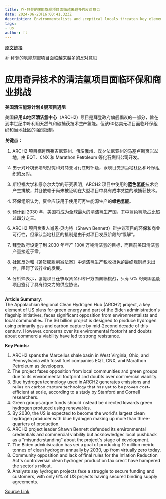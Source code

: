 ```yaml
---
title: 乔·拜登的氢能旗舰项目面临越来越多的反对意见
date: 2024-06-23T16:00:41.323Z
description: Environmentalists and sceptical locals threaten key element of US plans for green energy
tags: 
- us
author: ft
---
```


[原文链接](https://ft.com/content/bcc3ed71-4f67-4fb1-956b-6fa8d7c9b8d5)

乔·拜登的氢能旗舰项目面临越来越多的反对意见

# 应用奇异技术的清洁氢项目面临环保和商业挑战 

**美国清洁能源计划关键项目遇阻** 

美国**应用山地区清洁氢中心**（ARCH2）项目是拜登政府旗舰倡议的一部分，旨在到本世纪中叶利用天然气和碳捕获技术生产氢能。但该60亿美元项目面临环保组织和当地社区的强烈抵制。 

**关键点：** 

1. ARCH2 项目横跨西弗吉尼亚州、俄亥俄州、宾夕法尼亚州的马塞卢斯页岩盆地，由 EQT、CNX 和 Marathon Petroleum 等化石燃料公司开发。 

2. 由于对环境影响的担忧和对商业可行性的怀疑，该项目受到当地社区和环保组织的反对。 

3. 斯坦福大学和康奈尔大学的研究表明，ARCH2 项目中使用的**蓝色氢能**技术会产生排放，并且依赖于尚未被证明在大型项目中具有成本效益的碳捕获技术。 

4. 环保组织认为，资金应该用于使用可再生能源生产的**绿色氢能**。 

5. 预计到 2030 年，美国将成为全球最大的清洁氢生产国，其中蓝色氢能占比超过四分之三。 

6. ARCH2 项目负责人肖恩·贝内特（Shawn Bennett）辩护该项目的环保和商业可行性，但承认当地社区的抵制是由于对项目发展阶段的“误解”。 

7. 拜登政府设定了到 2030 年年产 1000 万吨清洁氢的目标，而目前美国清洁氢产量接近于零。 

8. 社区反对和《通货膨胀削减法案》中清洁氢生产税收抵免的最终规则尚未出台，阻碍了该行业的发展。 

9. 分析师表示，氢能项目在争取资金和客户方面面临挑战，只有 6% 的美国氢能项目签订了具有约束力的供应协议。

---

 **Article Summary:**  
The Appalachian Regional Clean Hydrogen Hub (ARCH2) project, a key element of US plans for green energy and part of the Biden administration's flagship initiatives, faces significant opposition from environmentalists and local communities. The $6 billion project is designed to produce hydrogen using primarily gas and carbon capture by mid-2econd decade of this century. However, concerns over its environmental footprint and doubts about commercial viability have led to strong resistance.

**Key Points:**  
1. ARCH2 spans the Marcellus shale basin in West Virginia, Ohio, and Pennsylvania with fossil fuel companies EQT, CNX, and Marathon Petroleum as developers.
2. The project faces opposition from local communities and green groups due to its environmental footprint and doubts over commercial viability.
3. Blue hydrogen technology used in ARCH2 generates emissions and relies on carbon capture technology that has yet to be proven cost-efficient at scale, according to a study by Stanford and Cornell researchers.
4. Green groups argue funds should instead be directed towards green hydrogen produced using renewables.
5. By 2030, the US is expected to become the world's largest clean hydrogen producer with blue hydrogen making up more than three-quarters of production.
6. ARCH2 project leader Shawn Bennett defended its environmental credentials and commercial viability but acknowledged local pushback as a "misunderstanding" about the project's stage of development.
7. The Biden administration has set a goal of producing 10 million metric tonnes of clean hydrogen annually by 2030, up from virtually zero today.
8. Community opposition and lack of final rules for the Inflation Reduction Act's controversial clean hydrogen production tax credit have hampered the sector's rollout.
9. Analysts say hydrogen projects face a struggle to secure funding and customers, with only 6% of US projects having secured binding supply agreements.

[Source Link](https://ft.com/content/bcc3ed71-4f67-4fb1-956b-6fa8d7c9b8d5)

